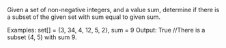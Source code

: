 Given a set of non-negative integers, and a value sum, determine if there is a subset of the given set with sum equal to given sum.

Examples: set[] = {3, 34, 4, 12, 5, 2}, sum = 9
Output:  True  //There is a subset (4, 5) with sum 9.

